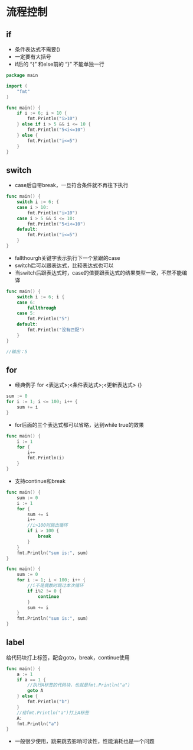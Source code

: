 # 流程控制

## if

- 条件表达式不需要()
- 一定要有大括号
- if后的 “{” 和else前的 “}” 不能单独一行

```go
package main

import (
	"fmt"
)

func main() {
	if i := 6; i > 10 {
		fmt.Println("i>10")
	} else if i > 5 && i <= 10 {
		fmt.Println("5<i<=10")
	} else {
		fmt.Println("i<=5")
	}
}
```

## switch

- case后自带break，一旦符合条件就不再往下执行

```go
func main() {
	switch i := 6; {
	case i > 10:
		fmt.Println("i>10")
	case i > 5 && i <= 10:
		fmt.Println("5<i<=10")
	default:
		fmt.Println("i<=5")
	}
}
```

- fallthourgh关键字表示执行下一个紧跟的case
- switch后可以跟表达式，比较表达式也可以
- 当switch后跟表达式时，case的值要跟表达式的结果类型一致，不然不能编译

```go
func main() {
	switch i := 6; i {
	case 6:
		fallthrough
	case 5:
		fmt.Println("5")
	default:
		fmt.Println("没有匹配")
	}
}

//输出：5
```

## for

- 经典例子  for <表达式>;<条件表达式>;<更新表达式> {}

```go
sum := 0
for i := 1; i <= 100; i++ {
    sum += i
}
```

- for后面的三个表达式都可以省略，达到while true的效果

```go
func main() {
	i := 1
	for {
		i++
		fmt.Println(i)
	}
}
```

- 支持continue和break

```go
func main() {
	sum := 0
	i := 1
	for {
		sum += i
		i++
        //i>100时跳出循环
		if i > 100 {
			break
		}
	}
	fmt.Println("sum is:", sum)
}
```

```go
func main() {
	sum := 0
	for i := 1; i < 100; i++ {
        //i不是偶数时跳过本次循环
		if i%2 != 0 {
			continue
		}
		sum += i
	}
	fmt.Println("sum is:", sum)
}
```

## label

给代码块打上标签，配合goto，break，continue使用

```go
func main() {
    a := 1
    if a == 1 {
        //执行A标签的代码块，也就是fmt.Println("a")
        goto A
    } else {
        fmt.Println("b")
    }
    //给fmt.Println("a")打上A标签
    A:
    fmt.Println("a")
}
```

- 一般很少使用，跳来跳去影响可读性，性能消耗也是一个问题